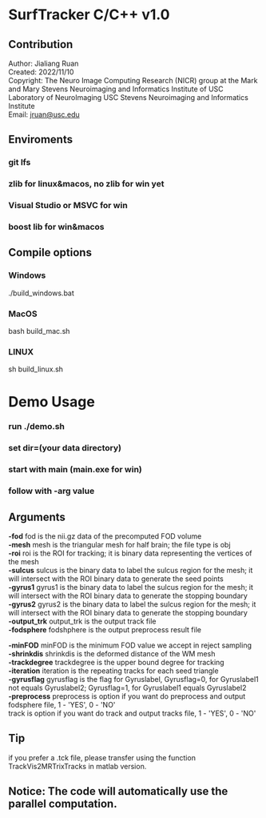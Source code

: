 # SurfTracker C/C++ v1.0 
## Contribution <br />
Author: Jialiang Ruan <br />
Created: 2022/11/10  <br />
Copyright: The Neuro Image Computing Research (NICR) group at the Mark and Mary Stevens Neuroimaging 
and Informatics Institute of USC Laboratory of NeuroImaging USC Stevens Neuroimaging and Informatics Institute <br />
Email: jruan@usc.edu

## Enviroments
### git lfs
### zlib for linux&macos, no zlib for win yet
### Visual Studio or MSVC for win
### boost lib for win&macos
## Compile options
### Windows<br />
./build_windows.bat
### MacOS<br/>
bash build_mac.sh
### LINUX
sh build_linux.sh<br/>
<!-- The main function of the tractography is Ufibertracking.cpp. <br /> -->

# Demo Usage
### run ./demo.sh<br/>
### set dir=(your data directory)
### start with main (main.exe for win) </br>
### follow with -arg value
## Arguments <br />
**-fod**  fod is the nii.gz data of the precomputed FOD volume <br />
**-mesh** mesh is the triangular mesh for half brain; the file type is obj <br />
**-roi** roi is the ROI for tracking; it is binary data representing the vertices of the mesh <br />
**-sulcus** sulcus is the binary data to label the sulcus region for the mesh; it will intersect with the ROI binary  data to generate the seed points <br />
**-gyrus1** gyrus1 is the binary data to label the sulcus region for the mesh; it will intersect with the ROI binary data to generate the stopping boundary <br />
**-gyrus2** gyrus2 is the binary data to label the sulcus region for the mesh; it will intersect with the ROI binary data to generate the stopping boundary <br />
**-output_trk** output_trk is the output track file <br />
**-fodsphere** fodshphere is the output preprocess result file <br />

**-minFOD** minFOD is the minimum FOD value we accept in reject sampling <br />
**-shrinkdis** shrinkdis is the deformed distance of the WM mesh <br />
**-trackdegree** trackdegree is the upper bound degree for tracking  <br />
**-iteration** iteration is the repeating tracks for each seed triangle <br />
**-gyrusflag** gyrusflag is the flag for Gyruslabel, Gyrusflag=0, for Gyruslabel1 not equals Gyruslabel2; Gyrusflag=1, for Gyruslabel1 equals Gyruslabel2 <br />
**-preprocess** preprocess is option if you want do preprocess and output fodsphere file, 1 - 'YES', 0 - 'NO' <br />
track is option if you want do track and output tracks file, 1 - 'YES', 0 - 'NO' <br />

## Tip
if you prefer a .tck file, please transfer using the function TrackVis2MRTrixTracks in matlab version.


## Notice: The code will automatically use the parallel computation.

